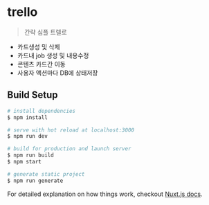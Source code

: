 # trello

> 간략 심플 트렐로
- 카드생성 및 삭제
- 카드내 job 생성 및 내용수정
- 콘텐츠 카드간 이동
- 사용자 액션마다 DB에 상태저장

## Build Setup

``` bash
# install dependencies
$ npm install

# serve with hot reload at localhost:3000
$ npm run dev

# build for production and launch server
$ npm run build
$ npm start

# generate static project
$ npm run generate
```

For detailed explanation on how things work, checkout [Nuxt.js docs](https://nuxtjs.org).

